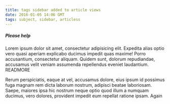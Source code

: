 ```yaml
---
title: tags sidebar added to article views
date: 2016-01-05 14:06 GMT
tags: subject, sidebar, articless
---
```

##### Please help
Lorem ipsum dolor sit amet, consectetur adipisicing elit. Expedita alias optio vero quasi aperiam explicabo ducimus impedit quas maxime! Porro accusantium, consectetur aliquam. Quidem sunt, dolorum repudiandae, accusamus velit veniam assumenda repellendus eveniet laudantium. READMORE

Rerum perspiciatis, eaque at vel, accusamus dolore, eius ipsum id possimus fuga magnam rem dicta laborum nostrum, adipisci beatae laboriosam.
Saepe, maiores ipsa hic nostrum neque optio quod illum a numquam ducimus, vero dolores, provident impedit eum repellat ratione ipsam. Again
